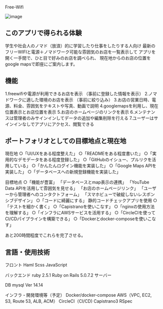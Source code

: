 Free-Wifi

![image](https://user-images.githubusercontent.com/60636597/75624327-b7165d00-5bf6-11ea-9b4c-c7550ad40c12.png)


このアプリで得られる体験
--------------------
学生や社会人のノマド（放浪）的に学習したり仕事をしたりする人向け
最新のフリーWIFIと電源＋ノマドワーク可能な雰囲気のお店を一覧表示して
アプリを開く一手間で、ひと目で好みのお店を調べられ、
現在地からのお店の位置をgoogle mapsで即座にご案内します。

機能
------
1.freewifiや電源が利用できるお店を表示 （事前に登録した情報を表示）
2.ノマドワークに適した環境のお店を表示 （事前に絞り込み）
3.お店の営業日時、電源、料金、雰囲気をテキストや写真、動画で説明
4.googlemapsを利用し、現在位置表示とお店位置を表示
5.お店のホームページのリンクを表示
6.メンテナンスは管理者のみサインインしてデータの追加や編集削除を行える
7.ユーザーはサインインなしでアプリにアクセス、閲覧できる


ポートフォリオとしての目標地点と現在地
------------------------------
現在地
○「UI/UXをある程度整えた」
○「READMEをある程度書いた」
○「実用的なデモデータをある程度登録した」
○「GitHubのイシュー、プルリクを活用している」
○「かんたんログイン機能を実装した」
○「Google Maps APIを実装した」
○「データベースへの新規登録機能を実装した」

目標地点
○「機能が豊富」
  「データベースとmap表示の連携」
  「YouTube Data APIを活用して雰囲気を見せる」
  「お店のホームページリンク」
  「ユーザーから管理者へのコンタクトフォーム」
  「スマホビューで破綻しないレスポンシブデザイン」
○「コードに綺麗にする」 静的コードチェックアプリを使用
○「テストを細かく書く」
○「Capistranoを使いこなす」
○「nginxの使用方法を理解する」
○「インフラにAWSサービスを活用する」
○「CircleCIを使ってCI/CDパイプラインを構築できる」
○「Dockerとdocker-composeを使いこなす」

あと200時間程度でこれらを完了させる。


言語・使用技術
------------------
フロント
Haml
Scss
JavaScript

バックエンド
ruby 2.5.1
Ruby on Rails 5.0.7.2
サーバー

DB
mysql  Ver 14.14

インフラ・開発環境等（予定）
Docker/docker-compose
AWS（VPC, EC2, S3, Route 53, ALB, ACM）
CircleCI（CI/CD)
Capistrano3
RSpec

